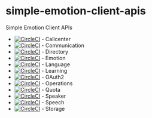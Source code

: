 # simple-emotion-client-apis
Simple Emotion Client APIs

- [![CircleCI](https://circleci.com/gh/SimpleEmotion/simple-api-callcenter.svg?style=svg&circle-token=dbeb1407ef50e0787807044968671900b83f4618)](https://circleci.com/gh/SimpleEmotion/simple-api-callcenter) - Callcenter
- [![CircleCI](https://circleci.com/gh/SimpleEmotion/simple-api-communication.svg?style=svg&circle-token=9a583567c41d6bd451778ad69f0e35af295ff8f9)](https://circleci.com/gh/SimpleEmotion/simple-api-communication) - Communication
- [![CircleCI](https://circleci.com/gh/SimpleEmotion/simple-api-directory.svg?style=svg&circle-token=a3ad3ddb3ca8c0823910e62e31e74e9e6e694437)](https://circleci.com/gh/SimpleEmotion/simple-api-directory) - Directory
- [![CircleCI](https://circleci.com/gh/SimpleEmotion/simple-api-emotion.svg?style=svg&circle-token=c5cd6b4a6e8e4a40f909088c610466b33dc7caa9)](https://circleci.com/gh/SimpleEmotion/simple-api-emotion) - Emotion
- [![CircleCI](https://circleci.com/gh/SimpleEmotion/simple-api-language.svg?style=svg&circle-token=96d35e8c37ec5d2fadc9ffd73dfd709eedbddfe6)](https://circleci.com/gh/SimpleEmotion/simple-api-language) - Language
- [![CircleCI](https://circleci.com/gh/SimpleEmotion/simple-api-learning.svg?style=svg&circle-token=36418598cf6e7ebcea0f6d08003b0ae9535e56df)](https://circleci.com/gh/SimpleEmotion/simple-api-learning) - Learning
- [![CircleCI](https://circleci.com/gh/SimpleEmotion/simple-api-oauth2.svg?style=svg&circle-token=8cf8d03610cb28429ac545a0575be437302a72db)](https://circleci.com/gh/SimpleEmotion/simple-api-oauth2) - OAuth2
- [![CircleCI](https://circleci.com/gh/SimpleEmotion/simple-api-operations.svg?style=svg&circle-token=6804c8d0ab3c710d38e2ef0307e4392085cbbd74)](https://circleci.com/gh/SimpleEmotion/simple-api-operations) - Operations
- [![CircleCI](https://circleci.com/gh/SimpleEmotion/simple-api-quota.svg?style=svg&circle-token=4fc0593e0baa947fffdacc1336d1724efd050dde)](https://circleci.com/gh/SimpleEmotion/simple-api-quota) - Quota
- [![CircleCI](https://circleci.com/gh/SimpleEmotion/simple-api-speaker.svg?style=svg&circle-token=dd5fe5274c037e12e6ca55287b0b07c5e4b0ac0e)](https://circleci.com/gh/SimpleEmotion/simple-api-speaker) - Speaker
- [![CircleCI](https://circleci.com/gh/SimpleEmotion/simple-api-speech.svg?style=svg&circle-token=727725dc1e764306a686dbe3e892f5a784338664)](https://circleci.com/gh/SimpleEmotion/simple-api-speech) - Speech
- [![CircleCI](https://circleci.com/gh/SimpleEmotion/simple-api-storage.svg?style=svg&circle-token=78a73f02cfc2119d24ad333726ddc0db44ee7f3b)](https://circleci.com/gh/SimpleEmotion/simple-api-storage) - Storage
